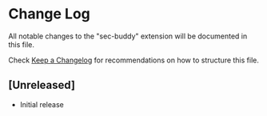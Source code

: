 # Change Log

All notable changes to the "sec-buddy" extension will be documented in this file.

Check [Keep a Changelog](http://keepachangelog.com/) for recommendations on how to structure this file.

## [Unreleased]

- Initial release